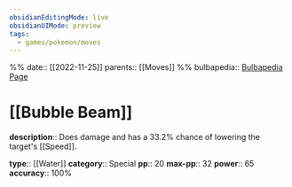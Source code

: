 ```yaml
---
obsidianEditingMode: live
obsidianUIMode: preview
tags:
  - games/pokemon/moves
---
```

%%
date:: [[2022-11-25]]
parents:: [[Moves]]
%%
bulbapedia:: [Bulbapedia Page](https://bulbapedia.bulbagarden.net/wiki/Bubble_Beam_(move))

# [[Bubble Beam]]

**description**:: Does damage and has a 33.2% chance of lowering the target's [[Speed]].

**type**:: [[Water]]
**category**:: Special
**pp**:: 20
**max-pp**:: 32
**power**:: 65
**accuracy**:: 100%